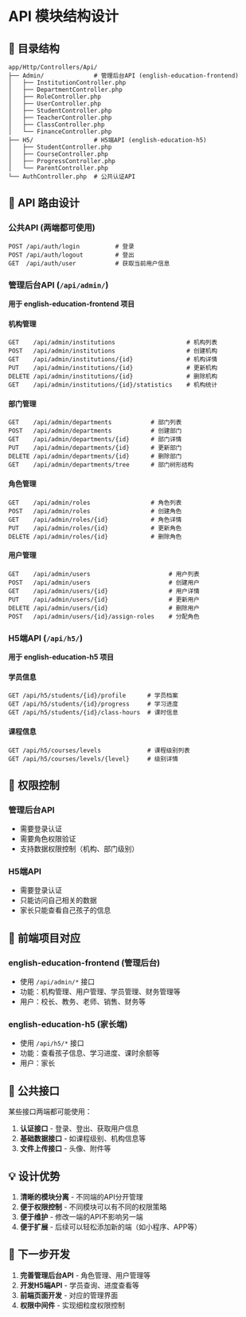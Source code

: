# API 模块结构设计

## 📁 目录结构

```
app/Http/Controllers/Api/
├── Admin/              # 管理后台API (english-education-frontend)
│   ├── InstitutionController.php
│   ├── DepartmentController.php
│   ├── RoleController.php
│   ├── UserController.php
│   ├── StudentController.php
│   ├── TeacherController.php
│   ├── ClassController.php
│   └── FinanceController.php
├── H5/                 # H5端API (english-education-h5)
│   ├── StudentController.php
│   ├── CourseController.php
│   ├── ProgressController.php
│   └── ParentController.php
└── AuthController.php  # 公共认证API
```

## 🎯 API 路由设计

### 公共API (两端都可使用)
```
POST /api/auth/login          # 登录
POST /api/auth/logout         # 登出
GET  /api/auth/user           # 获取当前用户信息
```

### 管理后台API (`/api/admin/`)
**用于 english-education-frontend 项目**

#### 机构管理
```
GET    /api/admin/institutions                    # 机构列表
POST   /api/admin/institutions                    # 创建机构
GET    /api/admin/institutions/{id}               # 机构详情
PUT    /api/admin/institutions/{id}               # 更新机构
DELETE /api/admin/institutions/{id}               # 删除机构
GET    /api/admin/institutions/{id}/statistics    # 机构统计
```

#### 部门管理
```
GET    /api/admin/departments           # 部门列表
POST   /api/admin/departments           # 创建部门
GET    /api/admin/departments/{id}      # 部门详情
PUT    /api/admin/departments/{id}      # 更新部门
DELETE /api/admin/departments/{id}      # 删除部门
GET    /api/admin/departments/tree      # 部门树形结构
```

#### 角色管理
```
GET    /api/admin/roles                 # 角色列表
POST   /api/admin/roles                 # 创建角色
GET    /api/admin/roles/{id}            # 角色详情
PUT    /api/admin/roles/{id}            # 更新角色
DELETE /api/admin/roles/{id}            # 删除角色
```

#### 用户管理
```
GET    /api/admin/users                      # 用户列表
POST   /api/admin/users                      # 创建用户
GET    /api/admin/users/{id}                 # 用户详情
PUT    /api/admin/users/{id}                 # 更新用户
DELETE /api/admin/users/{id}                 # 删除用户
POST   /api/admin/users/{id}/assign-roles    # 分配角色
```

### H5端API (`/api/h5/`)
**用于 english-education-h5 项目**

#### 学员信息
```
GET /api/h5/students/{id}/profile      # 学员档案
GET /api/h5/students/{id}/progress     # 学习进度
GET /api/h5/students/{id}/class-hours  # 课时信息
```

#### 课程信息
```
GET /api/h5/courses/levels             # 课程级别列表
GET /api/h5/courses/levels/{level}     # 级别详情
```

## 🔐 权限控制

### 管理后台API
- 需要登录认证
- 需要角色权限验证
- 支持数据权限控制（机构、部门级别）

### H5端API
- 需要登录认证
- 只能访问自己相关的数据
- 家长只能查看自己孩子的信息

## 📱 前端项目对应

### english-education-frontend (管理后台)
- 使用 `/api/admin/*` 接口
- 功能：机构管理、用户管理、学员管理、财务管理等
- 用户：校长、教务、老师、销售、财务等

### english-education-h5 (家长端)
- 使用 `/api/h5/*` 接口
- 功能：查看孩子信息、学习进度、课时余额等
- 用户：家长

## 🔄 公共接口

某些接口两端都可能使用：

1. **认证接口** - 登录、登出、获取用户信息
2. **基础数据接口** - 如课程级别、机构信息等
3. **文件上传接口** - 头像、附件等

## 💡 设计优势

1. **清晰的模块分离** - 不同端的API分开管理
2. **便于权限控制** - 不同模块可以有不同的权限策略
3. **便于维护** - 修改一端的API不影响另一端
4. **便于扩展** - 后续可以轻松添加新的端（如小程序、APP等）

## 🚀 下一步开发

1. **完善管理后台API** - 角色管理、用户管理等
2. **开发H5端API** - 学员查询、进度查看等
3. **前端页面开发** - 对应的管理界面
4. **权限中间件** - 实现细粒度权限控制
